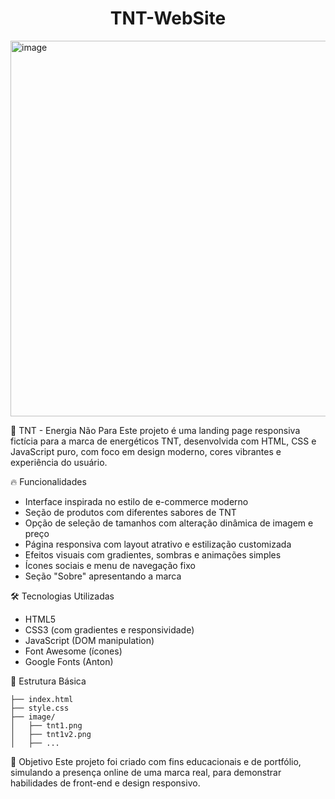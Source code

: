 <div align="center">

# **TNT-WebSite**

</div>
                                                   
<img width="1343" height="601" alt="image" src="https://github.com/user-attachments/assets/e5c5036e-7dc7-43d8-b960-81562f50d054" />

🧃 TNT - Energia Não Para
Este projeto é uma landing page responsiva fictícia para a marca de energéticos TNT, desenvolvida com HTML, CSS e JavaScript puro, com foco em design moderno, cores vibrantes e experiência do usuário.

🔥 Funcionalidades
- Interface inspirada no estilo de e-commerce moderno
- Seção de produtos com diferentes sabores de TNT
- Opção de seleção de tamanhos com alteração dinâmica de imagem e preço
- Página responsiva com layout atrativo e estilização customizada
- Efeitos visuais com gradientes, sombras e animações simples
- Ícones sociais e menu de navegação fixo
- Seção "Sobre" apresentando a marca

🛠️ Tecnologias Utilizadas
- HTML5
- CSS3 (com gradientes e responsividade)
- JavaScript (DOM manipulation)
- Font Awesome (ícones)
- Google Fonts (Anton)

📁 Estrutura Básica
```
├── index.html
├── style.css
├── image/
│   ├── tnt1.png
│   ├── tnt1v2.png
│   ├── ...
```

🎯 Objetivo
Este projeto foi criado com fins educacionais e de portfólio, simulando a presença online de uma marca real, para demonstrar habilidades de front-end e design responsivo.

